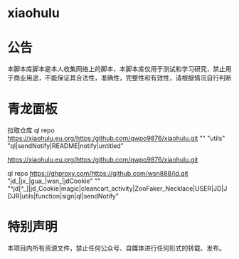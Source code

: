 # xiaohulu
# 公告

本脚本库脚本是本人收集网络上的脚本，本脚本库仅用于测试和学习研究，禁止用于商业用途，不能保证其合法性，准确性，完整性和有效性，请根据情况自行判断


# 青龙面板
拉取仓库
ql repo https://xiaohulu.eu.org/https:/github.com/qwpo9876/xiaohulu.git "" "utils" "ql|sendNotify|README|notify|untitled"


https://xiaohulu.eu.org/https:/github.com/qwpo9876/xiaohulu.git

ql repo https://ghproxy.com/https://github.com/wsn888/jd.git "jd_|jx_|gua_|wsn_|jdCookie" "" "^jd[^_]|jd_Cookie|magic|cleancart_activity|ZooFaker_Necklace|USER|JD|JDJR|utils|function|sign|ql|sendNotify"
# 特别声明
本项目内所有资源文件，禁止任何公众号、自媒体进行任何形式的转载、发布。

